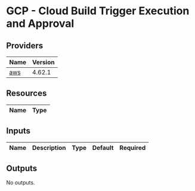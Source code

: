 # GCP - Cloud Build Trigger Execution and Approval


## Providers

| Name | Version |
|------|---------|
| <a name="provider_gcp"></a> [aws](#versions\_gcp) | 4.62.1 |


## Resources

| Name | Type |
|------|------|


## Inputs

| Name | Description | Type | Default | Required |
|------|-------------|------|---------|:--------:|

## Outputs

No outputs.